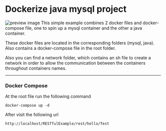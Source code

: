 

# Dockerize java mysql project

![preview image](https://raw.githubusercontent.com/mixaverros88/docker-with-java-and-mysql/master/icons/docker_overview.JPG)
This simple example combines 2 docker files and docker-compose file, one to spin up a mysql container and the other a java container.

These docker files are located in the corresponding folders (mysql, java). Also contains a docker-compose file in the root folder.

Also you can find a network folder, which contains an sh file to create a network in order to allow the communication between the containers throughout containers names.
***
### Docker Compose
At the root file run the following command 
```
docker-compose up -d
```
After visit the following url
```
http://localhost/RESTfulExample/rest/hello/Test
```
